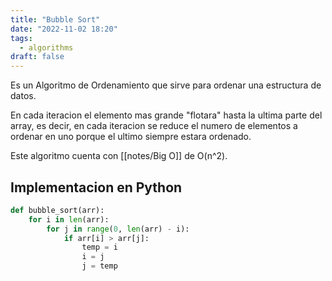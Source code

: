 ```yaml
---
title: "Bubble Sort"
date: "2022-11-02 18:20"
tags: 
  - algorithms
draft: false
---
```

Es un Algoritmo de Ordenamiento que sirve para ordenar una estructura de datos.

En cada iteracion el elemento mas grande "flotara" hasta la ultima parte del array, es decir, en cada iteracion se reduce el numero de elementos  a ordenar en uno porque el ultimo siempre estara ordenado.

Este algoritmo cuenta con [[notes/Big O]] de O(n^2).

## Implementacion en Python
```Python
def bubble_sort(arr):
	for i in len(arr):
		for j in range(0, len(arr) - i):
			if arr[i] > arr[j]:
				temp = i
				i = j
				j = temp
```